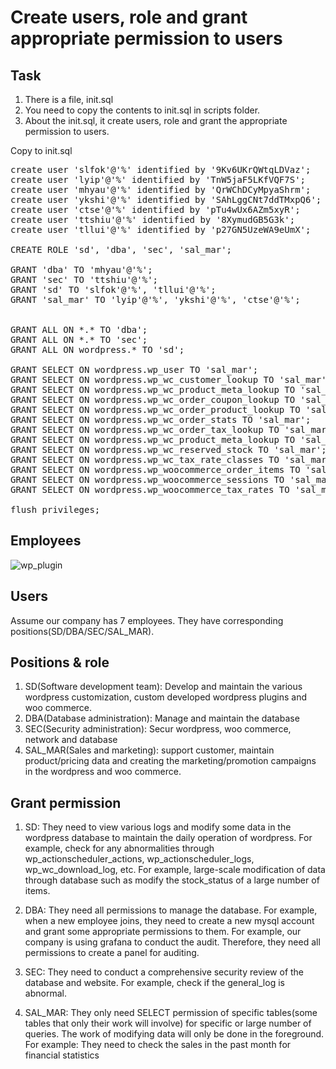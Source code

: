 <!-- README.md is generated from mysql_limit_permission.Rmd. Please edit that file -->
# Create users, role and grant appropriate permission to users

## Task
1. There is a file, init.sql
2. You need to copy the contents to init.sql in scripts folder.
3. About the init.sql, it create users, role and grant the appropriate permission to users.

Copy to init.sql

<pre class="file">
create user 'slfok'@'%' identified by '9Kv6UKrQWtqLDVaz';
create user 'lyip'@'%' identified by 'TnW5jaF5LKfVQF7S';
create user 'mhyau'@'%' identified by 'QrWChDCyMpyaShrm';
create user 'ykshi'@'%' identified by 'SAhLggCNt7ddTMxpQ6';
create user 'ctse'@'%' identified by 'pTu4wUx6AZm5xyR';
create user 'ttshiu'@'%' identified by '8XymudGB5G3k';
create user 'tllui'@'%' identified by 'p27GN5UzeWA9eUmX'; 

CREATE ROLE 'sd', 'dba', 'sec', 'sal_mar';

GRANT 'dba' TO 'mhyau'@'%';
GRANT 'sec' TO 'ttshiu'@'%';
GRANT 'sd' TO 'slfok'@'%', 'tllui'@'%';
GRANT 'sal_mar' TO 'lyip'@'%', 'ykshi'@'%', 'ctse'@'%';


GRANT ALL ON *.* TO 'dba';
GRANT ALL ON *.* TO 'sec';
GRANT ALL ON wordpress.* TO 'sd';

GRANT SELECT ON wordpress.wp_user TO 'sal_mar';
GRANT SELECT ON wordpress.wp_wc_customer_lookup TO 'sal_mar';
GRANT SELECT ON wordpress.wp_wc_product_meta_lookup TO 'sal_mar';
GRANT SELECT ON wordpress.wp_wc_order_coupon_lookup TO 'sal_mar';
GRANT SELECT ON wordpress.wp_wc_order_product_lookup TO 'sal_mar';
GRANT SELECT ON wordpress.wp_wc_order_stats TO 'sal_mar';
GRANT SELECT ON wordpress.wp_wc_order_tax_lookup TO 'sal_mar';
GRANT SELECT ON wordpress.wp_wc_product_meta_lookup TO 'sal_mar';
GRANT SELECT ON wordpress.wp_wc_reserved_stock TO 'sal_mar';
GRANT SELECT ON wordpress.wp_wc_tax_rate_classes TO 'sal_mar';
GRANT SELECT ON wordpress.wp_woocommerce_order_items TO 'sal_mar';
GRANT SELECT ON wordpress.wp_woocommerce_sessions TO 'sal_mar';
GRANT SELECT ON wordpress.wp_woocommerce_tax_rates TO 'sal_mar';

flush privileges;
</pre>

## Employees
![wp_plugin](./assets/employees_tables.png)

## Users
Assume our company has 7 employees.
They have corresponding positions(SD/DBA/SEC/SAL_MAR).

## Positions & role
1. SD(Software development team): Develop and maintain the various wordpress customization, custom developed wordpress plugins and woo commerce.
2. DBA(Database administration): Manage and maintain the database
3. SEC(Security administration): Secur wordpress, woo commerce, network and database
4. SAL_MAR(Sales and marketing): support customer, maintain product/pricing data and creating the marketing/promotion campaigns in the wordpress and woo commerce. 

## Grant permission
1. SD: They need to view various logs and modify some data in the wordpress database to maintain the daily operation of wordpress.
       For example, check for any abnormalities through wp_actionscheduler_actions, wp_actionscheduler_logs, wp_wc_download_log, etc.
       For example, large-scale modification of data through database such as modify the stock_status of a large number of items.
       
2. DBA: They need all permissions to manage the database.
       For example, when a new employee joins, they need to create a new mysql account and grant some appropriate permissions to them.
       For example, our company is using grafana to conduct the audit. Therefore, they need all permissions to create a panel for auditing.
       
3. SEC: They need to conduct a comprehensive security review of the database and website.
        For example, check if the general_log is abnormal.
        
4. SAL_MAR: They only need SELECT permission of specific tables(some tables that only their work will involve) for specific or large number of queries.
            The work of modifying data will only be done in the foreground.
            For example: They need to check the sales in the past month for financial statistics





